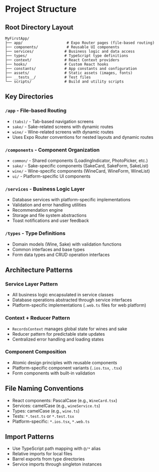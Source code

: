 # Project Structure

## Root Directory Layout
```
MyFirstApp/
├── app/                    # Expo Router pages (file-based routing)
├── components/             # Reusable UI components
├── services/              # Business logic and data access
├── types/                 # TypeScript type definitions
├── context/               # React Context providers
├── hooks/                 # Custom React hooks
├── constants/             # App constants and configuration
├── assets/                # Static assets (images, fonts)
├── __tests__/             # Test files
└── scripts/               # Build and utility scripts
```

## Key Directories

### `/app` - File-based Routing
- `(tabs)/` - Tab-based navigation screens
- `sake/` - Sake-related screens with dynamic routes
- `wine/` - Wine-related screens with dynamic routes
- Uses Expo Router conventions for nested layouts and dynamic routes

### `/components` - Component Organization
- `common/` - Shared components (LoadingIndicator, PhotoPicker, etc.)
- `sake/` - Sake-specific components (SakeCard, SakeForm, SakeList)
- `wine/` - Wine-specific components (WineCard, WineForm, WineList)
- `ui/` - Platform-specific UI components

### `/services` - Business Logic Layer
- Database services with platform-specific implementations
- Validation and error handling utilities
- Recommendation engine
- Storage and file system abstractions
- Toast notifications and user feedback

### `/types` - Type Definitions
- Domain models (Wine, Sake) with validation functions
- Common interfaces and base types
- Form data types and CRUD operation interfaces

## Architecture Patterns

### Service Layer Pattern
- All business logic encapsulated in service classes
- Database operations abstracted through service interfaces
- Platform-specific implementations (`.web.ts` files for web platform)

### Context + Reducer Pattern
- `RecordsContext` manages global state for wines and sake
- Reducer pattern for predictable state updates
- Centralized error handling and loading states

### Component Composition
- Atomic design principles with reusable components
- Platform-specific component variants (`.ios.tsx`, `.tsx`)
- Form components with built-in validation

## File Naming Conventions
- React components: PascalCase (e.g., `WineCard.tsx`)
- Services: camelCase (e.g., `wineService.ts`)
- Types: camelCase (e.g., `wine.ts`)
- Tests: `*.test.ts` or `*.test.tsx`
- Platform-specific: `*.ios.tsx`, `*.web.ts`

## Import Patterns
- Use TypeScript path mapping with `@/*` alias
- Relative imports for local files
- Barrel exports from type directories
- Service imports through singleton instances